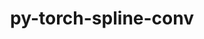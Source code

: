 ---
title: "py-torch-spline-conv"
layout: cache
categories: [package, develop-2024-03-10]
meta: {"versions": ["1.2.0"], "compilers": ["apple-clang@=15.0.0", "gcc@=11.4.0"], "oss": ["ubuntu22.04", "ventura"], "platforms": ["darwin", "linux"], "targets": ["aarch64", "x86_64_v3"], "stacks": ["ml-darwin-aarch64-mps", "ml-linux-x86_64-cpu", "ml-linux-x86_64-cuda", "ml-linux-x86_64-rocm", "root"], "num_specs": 8, "num_specs_by_stack": {"ml-darwin-aarch64-mps": 2, "root": 8, "ml-linux-x86_64-rocm": 2, "ml-linux-x86_64-cpu": 2, "ml-linux-x86_64-cuda": 2}}
spec_details: [{"hash": "6hsw2qctig7vpaizoegwme3j6tfoabdh", "compiler": "apple-clang@=15.0.0", "versions": ["1.2.0"], "os": "ventura", "platform": "darwin", "target": "aarch64", "variants": ["build_system=python_pip", "~cuda"], "stacks": ["ml-darwin-aarch64-mps", "root"], "size": "-", "tarball": "https://binaries.spack.io/releases/develop-2024-03-10/build_cache/darwin-ventura-aarch64/apple-clang-15.0.0/py-torch-spline-conv-1.2.0/darwin-ventura-aarch64-apple-clang-15.0.0-py-torch-spline-conv-1.2.0-6hsw2qctig7vpaizoegwme3j6tfoabdh.spack"}, {"hash": "q3vh3azwfwdftrfcuhljbhbal6t5667k", "compiler": "apple-clang@=15.0.0", "versions": ["1.2.0"], "os": "ventura", "platform": "darwin", "target": "aarch64", "variants": ["build_system=python_pip", "~cuda"], "stacks": ["ml-darwin-aarch64-mps", "root"], "size": "-", "tarball": "https://binaries.spack.io/releases/develop-2024-03-10/build_cache/darwin-ventura-aarch64/apple-clang-15.0.0/py-torch-spline-conv-1.2.0/darwin-ventura-aarch64-apple-clang-15.0.0-py-torch-spline-conv-1.2.0-q3vh3azwfwdftrfcuhljbhbal6t5667k.spack"}, {"hash": "anshq42zl7acqeza6yuewo5zykmalvju", "compiler": "gcc@=11.4.0", "versions": ["1.2.0"], "os": "ubuntu22.04", "platform": "linux", "target": "x86_64_v3", "variants": ["build_system=python_pip", "~cuda"], "stacks": ["ml-linux-x86_64-rocm", "root"], "size": "-", "tarball": "https://binaries.spack.io/releases/develop-2024-03-10/build_cache/linux-ubuntu22.04-x86_64_v3/gcc-11.4.0/py-torch-spline-conv-1.2.0/linux-ubuntu22.04-x86_64_v3-gcc-11.4.0-py-torch-spline-conv-1.2.0-anshq42zl7acqeza6yuewo5zykmalvju.spack"}, {"hash": "gqglw7i5o52mpbg44sdnldlex5not6lk", "compiler": "gcc@=11.4.0", "versions": ["1.2.0"], "os": "ubuntu22.04", "platform": "linux", "target": "x86_64_v3", "variants": ["build_system=python_pip", "~cuda"], "stacks": ["root", "ml-linux-x86_64-cpu"], "size": "-", "tarball": "https://binaries.spack.io/releases/develop-2024-03-10/build_cache/linux-ubuntu22.04-x86_64_v3/gcc-11.4.0/py-torch-spline-conv-1.2.0/linux-ubuntu22.04-x86_64_v3-gcc-11.4.0-py-torch-spline-conv-1.2.0-gqglw7i5o52mpbg44sdnldlex5not6lk.spack"}, {"hash": "n6iypxmh7g3qgelsacqyuyusncjga32b", "compiler": "gcc@=11.4.0", "versions": ["1.2.0"], "os": "ubuntu22.04", "platform": "linux", "target": "x86_64_v3", "variants": ["build_system=python_pip", "+cuda"], "stacks": ["ml-linux-x86_64-cuda", "root"], "size": "-", "tarball": "https://binaries.spack.io/releases/develop-2024-03-10/build_cache/linux-ubuntu22.04-x86_64_v3/gcc-11.4.0/py-torch-spline-conv-1.2.0/linux-ubuntu22.04-x86_64_v3-gcc-11.4.0-py-torch-spline-conv-1.2.0-n6iypxmh7g3qgelsacqyuyusncjga32b.spack"}, {"hash": "x4dycrdck3juxhxxvdeu5nppwewckwna", "compiler": "gcc@=11.4.0", "versions": ["1.2.0"], "os": "ubuntu22.04", "platform": "linux", "target": "x86_64_v3", "variants": ["build_system=python_pip", "~cuda"], "stacks": ["ml-linux-x86_64-rocm", "root"], "size": "-", "tarball": "https://binaries.spack.io/releases/develop-2024-03-10/build_cache/linux-ubuntu22.04-x86_64_v3/gcc-11.4.0/py-torch-spline-conv-1.2.0/linux-ubuntu22.04-x86_64_v3-gcc-11.4.0-py-torch-spline-conv-1.2.0-x4dycrdck3juxhxxvdeu5nppwewckwna.spack"}, {"hash": "rm5zvgygqw7usfju2vvpyjpz3um4o2nc", "compiler": "gcc@=11.4.0", "versions": ["1.2.0"], "os": "ubuntu22.04", "platform": "linux", "target": "x86_64_v3", "variants": ["build_system=python_pip", "~cuda"], "stacks": ["root", "ml-linux-x86_64-cpu"], "size": "-", "tarball": "https://binaries.spack.io/releases/develop-2024-03-10/build_cache/linux-ubuntu22.04-x86_64_v3/gcc-11.4.0/py-torch-spline-conv-1.2.0/linux-ubuntu22.04-x86_64_v3-gcc-11.4.0-py-torch-spline-conv-1.2.0-rm5zvgygqw7usfju2vvpyjpz3um4o2nc.spack"}, {"hash": "6fqipxtv7j4wc5bawaco2eeswpsf3i3l", "compiler": "gcc@=11.4.0", "versions": ["1.2.0"], "os": "ubuntu22.04", "platform": "linux", "target": "x86_64_v3", "variants": ["build_system=python_pip", "+cuda"], "stacks": ["ml-linux-x86_64-cuda", "root"], "size": "-", "tarball": "https://binaries.spack.io/releases/develop-2024-03-10/build_cache/linux-ubuntu22.04-x86_64_v3/gcc-11.4.0/py-torch-spline-conv-1.2.0/linux-ubuntu22.04-x86_64_v3-gcc-11.4.0-py-torch-spline-conv-1.2.0-6fqipxtv7j4wc5bawaco2eeswpsf3i3l.spack"}]
---